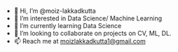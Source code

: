- 👋 Hi, I’m @moiz-lakkadkutta
- 👀 I’m interested in Data Science/ Machine Learning
- 🌱 I’m currently learning Data Science
- 💞️ I’m looking to collaborate on projects on CV, ML, DL.
- 📫 Reach me at moizlakkadkutta1@gmail.com 

<!---
moiz-lakkadkutta/moiz-lakkadkutta is a ✨ special ✨ repository because its `README.md` (this file) appears on your GitHub profile.
You can click the Preview link to take a look at your changes.
--->

